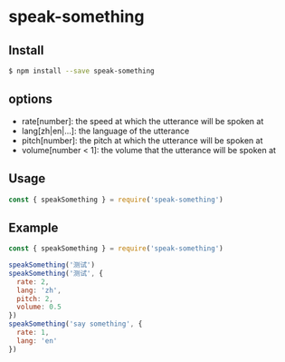 # speak-something

## Install

```sh
$ npm install --save speak-something
```

## options
* rate[number]: the speed at which the utterance will be spoken at
* lang[zh|en|...]: the language of the utterance
* pitch[number]: the pitch at which the utterance will be spoken at
* volume[number < 1]: the volume that the utterance will be spoken at

## Usage

```js
const { speakSomething } = require('speak-something')
```

## Example

```js
const { speakSomething } = require('speak-something')

speakSomething('测试')
speakSomething('测试', {
  rate: 2,
  lang: 'zh',
  pitch: 2,
  volume: 0.5
})
speakSomething('say something', {
  rate: 1,
  lang: 'en'
})
```